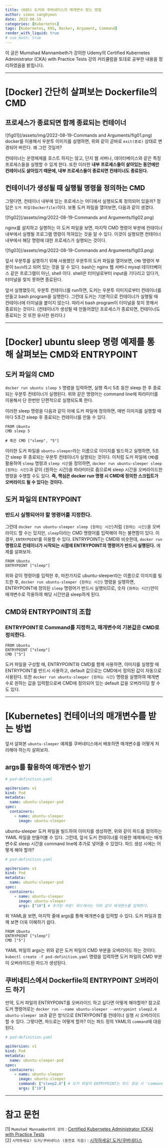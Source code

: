 ```yaml
---
title: (K8S) 도커와 쿠버네티스의 매개변수 받는 방법
author: simon sanghyeon
date: 2022-08-19
categories: [Kubernetes]
tags: [Kubernetes, K8S, Docker, Argument, Command]
render_with_liquid: true
# use_math: true
---
```

이 글은 Mumshad Mannambeth가 강의한 Udemy의 Certified Kubernetes Administrator (CKA) with Practice Tests 강의 커리큘럼을 토대로 공부한 내용을 정리하였음을 밝힙니다.

---
# [Docker] 간단히 살펴보는 Dockerfile의 CMD
## 프로세스가 종료되면 함께 종료되는 컨테이너
![fig01](/assets/img/2022-08-19-Commands and Arguments/fig01.png)
docker를 이용해서 우분투 이미지를 실행하면, 위와 같이 곧바로 `exit(종료)` 상태로 변경되어 버린다. 왜 그런 것일까?

컨테이너는 운영체제를 호스트 하지는 않고, 단지 웹 서버나, 데이터베이스와 같은 특정 프로세스들을 실행할 수 있게 한다. 또한 이러한 **내부 프로세스들이 살아있는 동안에만 컨테이너도 살아있기 때문에, 내부 프로세스들이 종료되면 컨테이너도 종료된다.**

## 컨테이너가 생성될 때 실행될 명령을 정의하는 CMD
그렇다면, 컨테이너 내부에 있는 프로세스는 어디에서 실행되도록 정의되어 있을까? 정답은 `도커 파일(Dockerfile)`이다. 보통 도커 파일을 열어보면, 다음과 같이 생겼다.

![fig02](/assets/img/2022-08-19-Commands and Arguments/fig02.png)

nginx를 설치하고 실행하는 이 도커 파일을 보면, 마지막 CMD 명령어 부분에 컨테이너 내부에서 실행될 프로그램 명령이 적혀있는 것을 알 수 있다. 이것이 실행되면 컨테이너 내부에서 해당 명령에 대한 프로세스가 실행되는 것이다.

![fig03](/assets/img/2022-08-19-Commands and Arguments/fig03.png)

앞서 우분투를 실행하기 위해 사용했던 우분투의 도커 파일을 열어보면, `CMD` 명령어 부분이 `bash`라고 되어 있는 것을 알 수 있다. bash는 nginx 웹 서버나 mysql 데이터베이스 같은 프로그램이 아닌, shell 이다. shell은 터미널로부터 input을 기다리고 있다가, 터미널을 찾지 못하면 종료된다.

앞서 실행했듯이, 우분투 컨테이너를 run하면, 도커는 우분투 이미지로부터 컨테이너를 만들고 bash program을 실행한다. 그런데 도커는 기본적으로 컨테이너가 실행될 때 컨테이너에 터미널을 붙이지 않는다. 따라서 bash program이 터미널을 찾지 못해서 종료되는 것이다. (컨테이너가 생성될 때 만들어졌던 프로세스가 종료되면, 컨테이너도 종료되는 것 또한 유사한 원리다.)

---
# [Docker] ubuntu sleep 명령 예제를 통해 살펴보는 CMD와 ENTRYPOINT
## 도커 파일의 CMD

`docker run ubuntu sleep 5` 명령을 입력하면, 실행 즉시 5초 동안 sleep 한 후 종료되는 우분투 컨테이너가 실행된다. 위와 같은 명령어는 command line에 파라미터를 이용해서 단 한번만 단편적으로 실행되도록 한다.

이러한 sleep 명령을 다음과 같이 아예 도커 파일에 정의하면, 매번 이미지를 실행할 때마다 5초간 sleep 후 종료되는 컨테이너를 만들 수 있다.

```docker
FROM Ubuntu
CMD sleep 5

# 혹은 CMD ["sleep", "5"]
```

이러한 도커 파일을 `ubuntu-sleeper`라는 이름으로 이미지를 빌드하고 실행하면, 5초간 sleep 후 종료되는 우분투 컨테이너가 실행되는 것이다. 이처럼 도커 파일에 `CMD`를 활용하여 `sleep` 명령과 `sleep 시간`을 정의하면, `docker run ubuntu-sleeper sleep {원하는 시간}`과 같이
{원하는 시간}을 파라미터로 줌으로써 sleep 시간을 오버라이드한 명령을 수행할 수도 있다. **즉, 핵심은 docker run 명령 시 CMD에 정의한 스크립트가 오버라이드 될 수 있다는 것이다.**

## 도커 파일의 ENTRYPOINT
### 반드시 실행되어야 할 명령어를 지정한다.
그런데 `docker run ubuntu-sleeper sleep {원하는 시간}`처럼 `{원하는 시간}`을 오버라이드 할 수는 있지만, `sleep`이라는 CMD 명령어를 입력해야 하는 불편함이 있다.
이 경우, `ENTRYPOINT`를 이용할 수 있다. ENTRYPOINT는 CMD와 비슷한데, `docker run` **명령으로 컨테이너가 시작되는 시점에 ENTRYPOINT의 명령어가 반드시 실행된다.** 예제를 살펴보자.

```docker
FROM Ubuntu
ENTRYPOINT ["sleep"]
```

위와 같이 명령어를 입력한 후, 마찬가지로 ubuntu-sleeper라는 이름으로 이미지를 빌드한 후, `docker run ubuntu-sleeper {원하는 시간}` 명령을 실행하면, ENTRYPOINT에 정의된 `sleep` 명령어가 반드시 실행되므로, 숫자 `{원하는 시간}`만이 매개변수로 작용하여 해당 시간만큼 sleep하게 된다.

## CMD와 ENTRYPOINT의 조합
### ENTRYPOINT로 Command를 지정하고, 매개변수의 기본값은 CMD로 정의한다.

```docker
FROM Ubuntu
ENTRYPOINT ["sleep"]
CMD ["5"]
```

도커 파일을 구성할 때, ENTRYPOINT와 CMD를 함께 사용하면, 이미지를 실행할 때 ENTRYPOINT를 반드시 사용하고, default 값으로는 CMD에서 정의된 값이 자동으로 사용된다.
또한 `docker run ubuntu-sleeper {원하는 시간}` 명령을 실행하여 매개변수로 원하는 값을 입력함으로써 CMD에 정의되어 있는 default 값을 오버라이딩 할 수도 있다.

---
# [Kubernetes] 컨테이너의 매개변수를 받는 방법
앞서 살펴본 `ubuntu-sleeper` 예제를 쿠버네티스에서 배포하면 매개변수를 어떻게 처리해야 하는지 살펴보자.

## args를 활용하여 매개변수 받기
```yaml
# pod-definition.yaml

apiVersion: v1
kind: Pod
metadata:
  name: ubuntu-sleeper-pod
spec:
  containers:
    - name: ubuntu-sleeper
      image: ubuntu-sleeper
```

ubuntu-sleeper 도커 파일을 빌드하여 이미지를 생성하면, 위와 같이 파드를 정의하는 YAML 파일을  만들어볼 수 있다. 그런데, 앞서 도커 컨테이너를 이용한 예제에서는 매개변수로 sleep 시간을 command line에 추가로 넣어줄 수 있었다. 파드 생성 시에는 어떻게 해야 할까?

```yaml
# pod-definition.yaml

apiVersion: v1
kind: Pod
metadata:
  name: ubuntu-sleeper-pod
spec:
  containers:
    - name: ubuntu-sleeper
      image: ubuntu-sleeper
      args: ["10"] # 추가된 부분! 파드에서는 이와 같이 매개변수를 입력한다.
```
위 YAML을 보면, 마지막 줄에 args를 통해 매개변수를 입력할 수 있다. 도커 파일과 함께 보면 더욱 이해하기 쉽다.

```docker
FROM Ubuntu
ENTRYPOINT ["sleep"]
CMD ["5"]
```

YAML 파일의 args는 위와 같은 도커 파일의 CMD 부분을 오버라이드 하는 것이다. `kubectl create -f pod-definition.yaml` 명령을 입력하면 도커 파일의 CMD 부분이 오버라이드된 파드가 생성된다.

## 쿠버네티스에서 Dockerfile의 ENTRYPOINT 오버라이드 하기
만약, 도커 파일의 ENTRYPOINT를 오버라이드 하고 싶다면 어떻게 해야할까?
참고로 도커 명령어로는 `docker run --name ubuntu-sleeper --entrypoint sleep2.0 ubuntu-sleeper 10`과 같은 방식으로 ENTRYPOINT를 컨테이너 실행 시 오버라이드 할 수 있다.
그렇다면, 파드로는 어떻게 할까? 이는 파드 정의 YAML의 `command`에 대응된다.

```yaml
# pod-definition.yaml

apiVersion: v1
kind: Pod
metadata:
  name: ubuntu-sleeper-pod
spec:
  containers:
    - name: ubuntu-sleeper
      image: ubuntu-sleeper
      command: ["sleep2.0"] # 도커 파일의 ENTRYPOINT는 파드 생성 시 'command'에 대응된다.
      args: ["10"]
```

---
# 참고 문헌

[1] `Mumshad Mannambeth의 강의` : [Certified Kubernetes Administrator (CKA) with Practice Tests](https://www.udemy.com/course/certified-kubernetes-administrator-with-practice-tests/)<br>
[2] `시작하세요! 도커/쿠버네티스 (용찬호 지음)` : [시작하세요! 도커/쿠버네티스](http://www.yes24.com/Product/Goods/84927385)<br>
